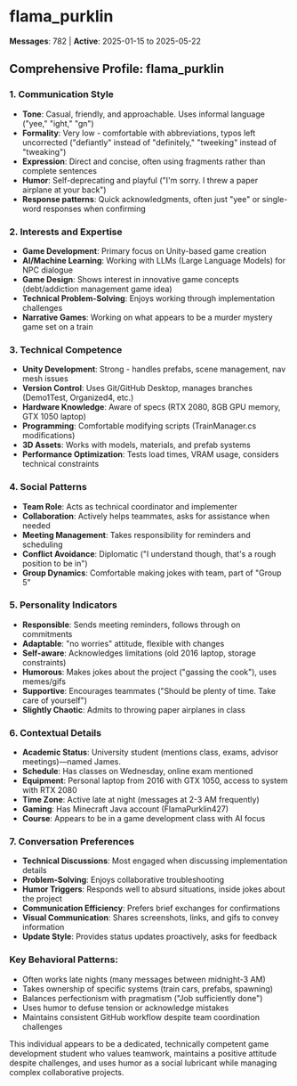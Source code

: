 # flama_purklin

**Messages**: 782 | **Active**: 2025-01-15 to 2025-05-22

## Comprehensive Profile: flama_purklin

### 1. **Communication Style**
- **Tone**: Casual, friendly, and approachable. Uses informal language ("yee," "ight," "gn")
- **Formality**: Very low - comfortable with abbreviations, typos left uncorrected ("defiantly" instead of "definitely," "tweeking" instead of "tweaking")
- **Expression**: Direct and concise, often using fragments rather than complete sentences
- **Humor**: Self-deprecating and playful ("I'm sorry. I threw a paper airplane at your back")
- **Response patterns**: Quick acknowledgments, often just "yee" or single-word responses when confirming

### 2. **Interests and Expertise**
- **Game Development**: Primary focus on Unity-based game creation
- **AI/Machine Learning**: Working with LLMs (Large Language Models) for NPC dialogue
- **Game Design**: Shows interest in innovative game concepts (debt/addiction management game idea)
- **Technical Problem-Solving**: Enjoys working through implementation challenges
- **Narrative Games**: Working on what appears to be a murder mystery game set on a train

### 3. **Technical Competence**
- **Unity Development**: Strong - handles prefabs, scene management, nav mesh issues
- **Version Control**: Uses Git/GitHub Desktop, manages branches (Demo1Test, Organized4, etc.)
- **Hardware Knowledge**: Aware of specs (RTX 2080, 8GB GPU memory, GTX 1050 laptop)
- **Programming**: Comfortable modifying scripts (TrainManager.cs modifications)
- **3D Assets**: Works with models, materials, and prefab systems
- **Performance Optimization**: Tests load times, VRAM usage, considers technical constraints

### 4. **Social Patterns**
- **Team Role**: Acts as technical coordinator and implementer
- **Collaboration**: Actively helps teammates, asks for assistance when needed
- **Meeting Management**: Takes responsibility for reminders and scheduling
- **Conflict Avoidance**: Diplomatic ("I understand though, that's a rough position to be in")
- **Group Dynamics**: Comfortable making jokes with team, part of "Group 5"

### 5. **Personality Indicators**
- **Responsible**: Sends meeting reminders, follows through on commitments
- **Adaptable**: "no worries" attitude, flexible with changes
- **Self-aware**: Acknowledges limitations (old 2016 laptop, storage constraints)
- **Humorous**: Makes jokes about the project ("gassing the cook"), uses memes/gifs
- **Supportive**: Encourages teammates ("Should be plenty of time. Take care of yourself")
- **Slightly Chaotic**: Admits to throwing paper airplanes in class

### 6. **Contextual Details**
- **Academic Status**: University student (mentions class, exams, advisor meetings)—named James.
- **Schedule**: Has classes on Wednesday, online exam mentioned
- **Equipment**: Personal laptop from 2016 with GTX 1050, access to system with RTX 2080
- **Time Zone**: Active late at night (messages at 2-3 AM frequently)
- **Gaming**: Has Minecraft Java account (FlamaPurklin427)
- **Course**: Appears to be in a game development class with AI focus

### 7. **Conversation Preferences**
- **Technical Discussions**: Most engaged when discussing implementation details
- **Problem-Solving**: Enjoys collaborative troubleshooting
- **Humor Triggers**: Responds well to absurd situations, inside jokes about the project
- **Communication Efficiency**: Prefers brief exchanges for confirmations
- **Visual Communication**: Shares screenshots, links, and gifs to convey information
- **Update Style**: Provides status updates proactively, asks for feedback

### Key Behavioral Patterns:
- Often works late nights (many messages between midnight-3 AM)
- Takes ownership of specific systems (train cars, prefabs, spawning)
- Balances perfectionism with pragmatism ("Job sufficiently done")
- Uses humor to defuse tension or acknowledge mistakes
- Maintains consistent GitHub workflow despite team coordination challenges

This individual appears to be a dedicated, technically competent game development student who values teamwork, maintains a positive attitude despite challenges, and uses humor as a social lubricant while managing complex collaborative projects.